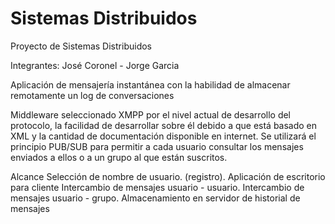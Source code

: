 # Sistemas Distribuidos
Proyecto de Sistemas Distribuidos

Integrantes: José Coronel - Jorge Garcia

Aplicación de mensajería instantánea con la habilidad de almacenar remotamente un log de conversaciones

Middleware seleccionado
XMPP por el nivel actual de desarrollo del protocolo, la facilidad de desarrollar sobre él debido a que está basado en XML y la cantidad de documentación disponible en internet. Se utilizará el principio PUB/SUB para permitir a cada usuario consultar los mensajes enviados a ellos o a un grupo al que están suscritos.

Alcance
Selección de nombre de usuario. (registro).
Aplicación de escritorio para cliente
Intercambio de mensajes usuario - usuario.
Intercambio de mensajes  usuario - grupo.
Almacenamiento en servidor de historial de mensajes
